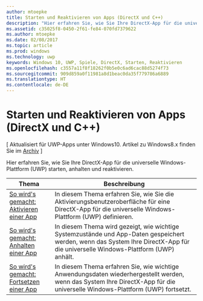 ```yaml
---
author: mtoepke
title: Starten und Reaktivieren von Apps (DirectX und C++)
description: "Hier erfahren Sie, wie Sie Ihre DirectX-App für die universelle Windows-Plattform (UWP) starten, anhalten und reaktivieren."
ms.assetid: c35025f8-0450-2f61-fe84-070fd7379622
ms.author: mtoepke
ms.date: 02/08/2017
ms.topic: article
ms.prod: windows
ms.technology: uwp
keywords: Windows 10, UWP, Spiele, DirectX, Starten, Reaktivieren
ms.openlocfilehash: c3557a11f8f18262f0b5e0c6ad6cac88d5274f73
ms.sourcegitcommit: 909d859a0f11981a8d1beac0da35f779786a6889
ms.translationtype: HT
ms.contentlocale: de-DE
---
```

# <a name="launching-and-resuming-apps-directx-and-c"></a>Starten und Reaktivieren von Apps (DirectX und C++)


\[ Aktualisiert für UWP-Apps unter Windows10. Artikel zu Windows8.x finden Sie im [Archiv](http://go.microsoft.com/fwlink/p/?linkid=619132) \]

Hier erfahren Sie, wie Sie Ihre DirectX-App für die universelle Windows-Plattform (UWP) starten, anhalten und reaktivieren.

| Thema | Beschreibung |
|---------------------------------------------------------------------|-----------------------------------------------------------------------------------------------------------------|
| [So wird's gemacht: Aktivieren einer App](how-to-activate-an-app-directx-and-cpp.md) | In diesem Thema erfahren Sie, wie Sie die Aktivierungsbenutzeroberfläche für eine DirectX-App für die universelle Windows-Plattform (UWP) definieren. |
| [So wird's gemacht: Anhalten einer App](how-to-suspend-an-app-directx-and-cpp.md) | In diesem Thema wird gezeigt, wie wichtige Systemzustände und App-Daten gespeichert werden, wenn das System Ihre DirectX-App für die universelle Windows-Plattform (UWP) anhält. |
| [So wird's gemacht: Fortsetzen einer App](how-to-resume-an-app-directx-and-cpp.md) | In diesem Thema erfahren Sie, wie wichtige Anwendungsdaten wiederhergestellt werden, wenn das System Ihre DirectX-App für die universelle Windows-Plattform (UWP) fortsetzt. |
 

 

 




